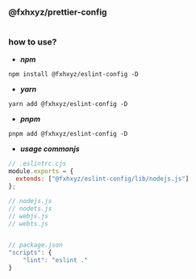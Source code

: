 ### @fxhxyz/prettier-config

#

### how to use?
+ ***npm***
```
npm install @fxhxyz/eslint-config -D
```

+ ***yarn***
```
yarn add @fxhxyz/eslint-config -D
```

+ ***pnpm***
```
pnpm add @fxhxyz/eslint-config -D
```

+ ***usage commonjs***
```js
// .eslintrc.cjs
module.exports = {
  extends: ["@fxhxyz/eslint-config/lib/nodejs.js"]
};

// nodejs.js
// nodets.js
// webjs.js
// webts.js


// package.json
"scripts": {
    "lint": "eslint ."
}
```
